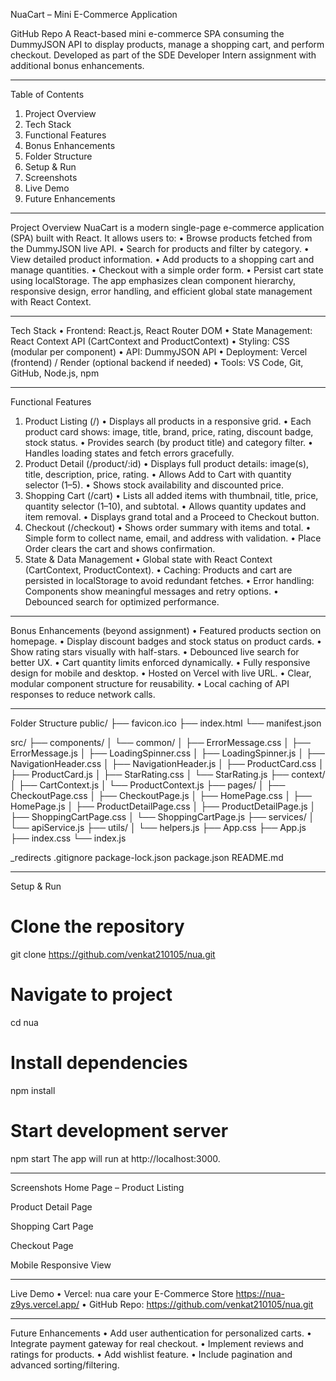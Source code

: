 NuaCart – Mini E-Commerce Application


GitHub Repo
A React-based mini e-commerce SPA consuming the DummyJSON API to display products, manage a shopping cart, and perform checkout. Developed as part of the SDE Developer Intern assignment with additional bonus enhancements.
________________________________________
Table of Contents
1.	Project Overview
2.	Tech Stack
3.	Functional Features
4.	Bonus Enhancements
5.	Folder Structure
6.	Setup & Run
7.	Screenshots
8.	Live Demo
9.	Future Enhancements
________________________________________
Project Overview
NuaCart is a modern single-page e-commerce application (SPA) built with React. It allows users to:
•	Browse products fetched from the DummyJSON live API.
•	Search for products and filter by category.
•	View detailed product information.
•	Add products to a shopping cart and manage quantities.
•	Checkout with a simple order form.
•	Persist cart state using localStorage.
The app emphasizes clean component hierarchy, responsive design, error handling, and efficient global state management with React Context.
________________________________________
Tech Stack
•	Frontend: React.js, React Router DOM
•	State Management: React Context API (CartContext and ProductContext)
•	Styling: CSS (modular per component)
•	API: DummyJSON API
•	Deployment: Vercel (frontend) / Render (optional backend if needed)
•	Tools: VS Code, Git, GitHub, Node.js, npm
________________________________________
Functional Features
1. Product Listing (/)
•	Displays all products in a responsive grid.
•	Each product card shows: image, title, brand, price, rating, discount badge, stock status.
•	Provides search (by product title) and category filter.
•	Handles loading states and fetch errors gracefully.
2. Product Detail (/product/:id)
•	Displays full product details: image(s), title, description, price, rating.
•	Allows Add to Cart with quantity selector (1–5).
•	Shows stock availability and discounted price.
3. Shopping Cart (/cart)
•	Lists all added items with thumbnail, title, price, quantity selector (1–10), and subtotal.
•	Allows quantity updates and item removal.
•	Displays grand total and a Proceed to Checkout button.
4. Checkout (/checkout)
•	Shows order summary with items and total.
•	Simple form to collect name, email, and address with validation.
•	Place Order clears the cart and shows confirmation.
5. State & Data Management
•	Global state with React Context (CartContext, ProductContext).
•	Caching: Products and cart are persisted in localStorage to avoid redundant fetches.
•	Error handling: Components show meaningful messages and retry options.
•	Debounced search for optimized performance.
________________________________________
Bonus Enhancements (beyond assignment)
•	Featured products section on homepage.
•	Display discount badges and stock status on product cards.
•	Show rating stars visually with half-stars.
•	Debounced live search for better UX.
•	Cart quantity limits enforced dynamically.
•	Fully responsive design for mobile and desktop.
•	Hosted on Vercel with live URL.
•	Clear, modular component structure for reusability.
•	Local caching of API responses to reduce network calls.
________________________________________
Folder Structure
public/
├── favicon.ico
├── index.html
└── manifest.json

src/
├── components/
│   └── common/
│       ├── ErrorMessage.css
│       ├── ErrorMessage.js
│       ├── LoadingSpinner.css
│       ├── LoadingSpinner.js
│       ├── NavigationHeader.css
│       ├── NavigationHeader.js
│       ├── ProductCard.css
│       ├── ProductCard.js
│       ├── StarRating.css
│       └── StarRating.js
├── context/
│   ├── CartContext.js
│   └── ProductContext.js
├── pages/
│   ├── CheckoutPage.css
│   ├── CheckoutPage.js
│   ├── HomePage.css
│   ├── HomePage.js
│   ├── ProductDetailPage.css
│   ├── ProductDetailPage.js
│   ├── ShoppingCartPage.css
│   └── ShoppingCartPage.js
├── services/
│   └── apiService.js
├── utils/
│   └── helpers.js
├── App.css
├── App.js
├── index.css
└── index.js

_redirects
.gitignore
package-lock.json
package.json
README.md
________________________________________
Setup & Run
# Clone the repository
git clone https://github.com/venkat210105/nua.git

# Navigate to project
cd nua

# Install dependencies
npm install

# Start development server
npm start
The app will run at http://localhost:3000.
________________________________________
Screenshots
Home Page – Product Listing
 
Product Detail Page
 
Shopping Cart Page
 
Checkout Page
 
Mobile Responsive View
 
________________________________________
Live Demo
•	Vercel: nua care your E-Commerce Store
https://nua-z9ys.vercel.app/
•	GitHub Repo: https://github.com/venkat210105/nua.git
________________________________________
Future Enhancements
•	Add user authentication for personalized carts.
•	Integrate payment gateway for real checkout.
•	Implement reviews and ratings for products.
•	Add wishlist feature.
•	Include pagination and advanced sorting/filtering.

